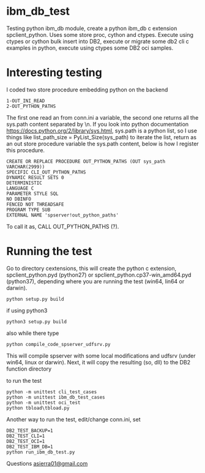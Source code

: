 # ibm_db_test
Testing python ibm_db module, create a python ibm_db c extension spclient_python. Uses some store proc, cython and ctypes. Execute using ctypes or cython bulk insert into DB2, execute or migrate some db2 cli c examples in python, execute using ctypes some DB2 oci samples.
# Interesting testing
I coded two store procedure embedding python on the backend
```
1-OUT_INI_READ
2-OUT_PYTHON_PATHS
```
The first one read an from conn.ini a variable, the second one returns all the sys.path content separated by \n. If you look into python documentation https://docs.python.org/2/library/sys.html, sys.path is a python list, so I use things like list_path_size = PyList_Size(sys_path) to iterate the list, return as an out store procedure variable the sys.path content, below is how I register this procedure.
```
CREATE OR REPLACE PROCEDURE OUT_PYTHON_PATHS (OUT sys_path VARCHAR(2999))
SPECIFIC CLI_OUT_PYTHON_PATHS
DYNAMIC RESULT SETS 0
DETERMINISTIC
LANGUAGE C 
PARAMETER STYLE SQL
NO DBINFO
FENCED NOT THREADSAFE
PROGRAM TYPE SUB
EXTERNAL NAME 'spserver!out_python_paths'
```
To call it as, CALL OUT_PYTHON_PATHS (?).
# Running the test

Go to directory cextensions, this will create the python c extension, spclient_python.pyd (python27) or spclient_python.cp37-win_amd64.pyd (python37), depending where you are running the test (win64, lin64 or darwin).
```
python setup.py build 
```
if using python3
```
python3 setup.py build 
```
also while there type
```
python compile_code_spserver_udfsrv.py
```
This will compile spserver with some local modifications and udfsrv (under win64, linux or darwin). Next, it will copy the resulting (so, dll) to the DB2 function directory

to run the test
```
python -m unittest cli_test_cases
python -m unittest ibm_db_test_cases
python -m unittest oci_test
python tbload\tbload.py
```
Another way to run the test, edit/change conn.ini, set 
```
DB2_TEST_BACKUP=1
DB2_TEST_CLI=1
DB2_TEST_OCI=1
DB2_TEST_IBM_DB=1
python run_ibm_db_test.py
```
Questions asierra01@gmail.com
